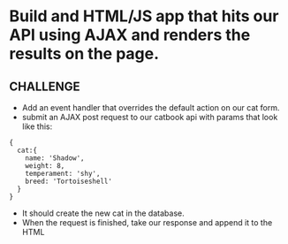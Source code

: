 # Build and HTML/JS app that hits our API using AJAX and renders the results on the page.

## CHALLENGE

+ Add an event handler that overrides the default action on our cat form.
+ submit an AJAX post request to our catbook api with params that look like this:
```
{
  cat:{
    name: 'Shadow',
    weight: 8,
    temperament: 'shy',
    breed: 'Tortoiseshell'
  }
}
```
+ It should create the new cat in the database.
+ When the request is finished, take our response and append it to the HTML

